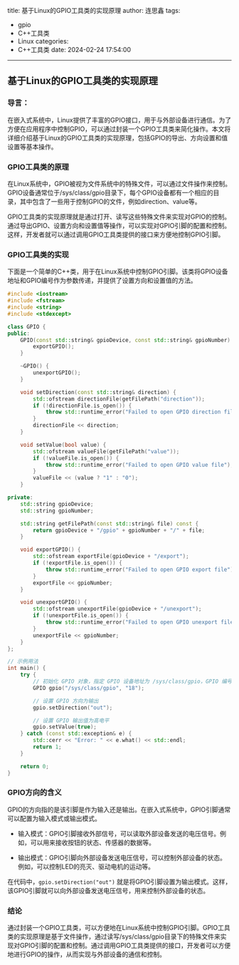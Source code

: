 title: 基于Linux的GPIO工具类的实现原理
author: 连思鑫
tags:
  - gpio
  - C++工具类
  - Linux
categories:
  - C++工具类
date: 2024-02-24 17:54:00
---
## **基于Linux的GPIO工具类的实现原理**

### **导言：**
在嵌入式系统中，Linux提供了丰富的GPIO接口，用于与外部设备进行通信。为了方便在应用程序中控制GPIO，可以通过封装一个GPIO工具类来简化操作。本文将详细介绍基于Linux的GPIO工具类的实现原理，包括GPIO的导出、方向设置和值设置等基本操作。

### **GPIO工具类的原理**

在Linux系统中，GPIO被视为文件系统中的特殊文件，可以通过文件操作来控制。GPIO设备通常位于/sys/class/gpio目录下，每个GPIO设备都有一个相应的目录，其中包含了一些用于控制GPIO的文件，例如direction、value等。

GPIO工具类的实现原理就是通过打开、读写这些特殊文件来实现对GPIO的控制。通过导出GPIO、设置方向和设置值等操作，可以实现对GPIO引脚的配置和控制。这样，开发者就可以通过调用GPIO工具类提供的接口来方便地控制GPIO引脚。

### **GPIO工具类的实现**

下面是一个简单的C++类，用于在Linux系统中控制GPIO引脚。该类将GPIO设备地址和GPIO编号作为参数传递，并提供了设置方向和设置值的方法。

```cpp
#include <iostream>
#include <fstream>
#include <string>
#include <stdexcept>

class GPIO {
public:
    GPIO(const std::string& gpioDevice, const std::string& gpioNumber) : gpioDevice(gpioDevice), gpioNumber(gpioNumber) {
        exportGPIO();
    }

    ~GPIO() {
        unexportGPIO();
    }

    void setDirection(const std::string& direction) {
        std::ofstream directionFile(getFilePath("direction"));
        if (!directionFile.is_open()) {
            throw std::runtime_error("Failed to open GPIO direction file");
        }
        directionFile << direction;
    }

    void setValue(bool value) {
        std::ofstream valueFile(getFilePath("value"));
        if (!valueFile.is_open()) {
            throw std::runtime_error("Failed to open GPIO value file");
        }
        valueFile << (value ? "1" : "0");
    }

private:
    std::string gpioDevice;
    std::string gpioNumber;

    std::string getFilePath(const std::string& file) const {
        return gpioDevice + "/gpio" + gpioNumber + "/" + file;
    }

    void exportGPIO() {
        std::ofstream exportFile(gpioDevice + "/export");
        if (!exportFile.is_open()) {
            throw std::runtime_error("Failed to open GPIO export file");
        }
        exportFile << gpioNumber;
    }

    void unexportGPIO() {
        std::ofstream unexportFile(gpioDevice + "/unexport");
        if (!unexportFile.is_open()) {
            throw std::runtime_error("Failed to open GPIO unexport file");
        }
        unexportFile << gpioNumber;
    }
};

// 示例用法
int main() {
    try {
        // 初始化 GPIO 对象，指定 GPIO 设备地址为 /sys/class/gpio，GPIO 编号为 18
        GPIO gpio("/sys/class/gpio", "18");

        // 设置 GPIO 方向为输出
        gpio.setDirection("out");

        // 设置 GPIO 输出值为高电平
        gpio.setValue(true);
    } catch (const std::exception& e) {
        std::cerr << "Error: " << e.what() << std::endl;
        return 1;
    }

    return 0;
}
```

### **GPIO方向的含义**

GPIO的方向指的是该引脚是作为输入还是输出。在嵌入式系统中，GPIO引脚通常可以配置为输入模式或输出模式。

- 输入模式：GPIO引脚接收外部信号，可以读取外部设备发送的电压信号。例如，可以用来接收按钮的状态、传感器的数据等。

- 输出模式：GPIO引脚向外部设备发送电压信号，可以控制外部设备的状态。例如，可以控制LED的亮灭、驱动电机的运动等。

在代码中，`gpio.setDirection("out")` 就是将GPIO引脚设置为输出模式。这样，该GPIO引脚就可以向外部设备发送电压信号，用来控制外部设备的状态。

### **结论**

通过封装一个GPIO工具类，可以方便地在Linux系统中控制GPIO引脚。GPIO工具类的实现原理是基于文件操作，通过读写/sys/class/gpio目录下的特殊文件来实现对GPIO引脚的配置和控制。通过调用GPIO工具类提供的接口，开发者可以方便地进行GPIO的操作，从而实现与外部设备的通信和控制。